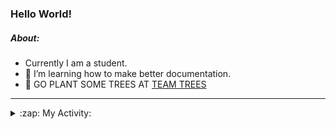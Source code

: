 ### Hello World!

##### About:
- Currently I am a student.
- 🌱 I’m learning how to make better documentation.
- 🌱 GO PLANT SOME TREES AT [TEAM TREES](https://teamtrees.org/)

---
<details>
  <summary>:zap: My Activity:</summary>
  
<!--START_SECTION:waka-->
![Code Time](http://img.shields.io/badge/Code%20Time-1%2C136%20hrs%207%20mins-blue)

**I'm a Night 🦉** 

```text
🌞 Morning                1362 commits        ██░░░░░░░░░░░░░░░░░░░░░░░   09.08 % 
🌆 Daytime                5344 commits        █████████░░░░░░░░░░░░░░░░   35.61 % 
🌃 Evening                4336 commits        ███████░░░░░░░░░░░░░░░░░░   28.90 % 
🌙 Night                  3963 commits        ███████░░░░░░░░░░░░░░░░░░   26.41 % 
```
📅 **I'm Most Productive on Wednesday** 

```text
Monday                   2270 commits        ████░░░░░░░░░░░░░░░░░░░░░   15.13 % 
Tuesday                  1940 commits        ███░░░░░░░░░░░░░░░░░░░░░░   12.93 % 
Wednesday                3468 commits        ██████░░░░░░░░░░░░░░░░░░░   23.11 % 
Thursday                 1858 commits        ███░░░░░░░░░░░░░░░░░░░░░░   12.38 % 
Friday                   1456 commits        ██░░░░░░░░░░░░░░░░░░░░░░░   09.70 % 
Saturday                 1337 commits        ██░░░░░░░░░░░░░░░░░░░░░░░   08.91 % 
Sunday                   2676 commits        ████░░░░░░░░░░░░░░░░░░░░░   17.83 % 
```


📊 **This Week I Spent My Time On** 

```text
🔥 Editors: 
VS Code                  29 mins             █████████████████████████   100.00 % 

🐱‍💻 Projects: 
CSF22                    20 mins             █████████████████░░░░░░░░   68.67 % 
praise                   9 mins              ████████░░░░░░░░░░░░░░░░░   31.33 % 
```


 Last Updated on 21/06/2023 10:08:10 UTC
<!--END_SECTION:waka-->
</details>
